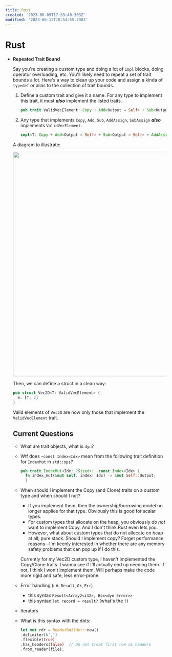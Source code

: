 ```yaml
---
title: Rust
created: '2023-06-09T17:33:40.303Z'
modified: '2023-06-12T18:54:55.708Z'
---
```


# Rust

- **Repeated Trait Bound**

  Say you're creating a custom type and doing a lot of `impl` blocks, doing operator overloading, etc. You'll likely need to repeat a set of trait bounds a lot. Here's a way to clean up your code and assign a kinda of `typedef` or alias to the collection of trait bounds.

  1. Define a custom trait and give it a name. For any type to implement this trait, it must _**also**_ implement the listed traits.

        ``` rust
        pub trait ValidVecElement: Copy + Add<Output = Self> + Sub<Output = Self> + AddAssign + SubAssign {}
        ```
  2. Any type that implements `Copy`, `Add`, `Sub`, `AddAssign`, `SubAssign` _**also**_ implements `ValidVecElement`.
       
        ``` rust
        impl<T: Copy + Add<Output = Self> + Sub<Output = Self> + AddAssign + SubAssign> ValidVecElement for T {}
        ```
  A diagram to illustrate:
  
  <img src="https://github.com/e6quisitory/wolf3d-clone/assets/25702188/2fb7c69d-e3e3-4088-8386-e7db2486dced" width = 700/>

  Then, we can define a struct in a clean way:

  ``` rust
  pub struct Vec2D<T: ValidVecElement> {
    e: [T; 2]
  }
  ```
  Valid elements of `Vec2D` are now only those that implement the `ValidVecElement` trait.


  ## Current Questions

  - What are trait objects, what is `dyn`?
  
  - Wtf does `~const Index<Idx>` mean from the following trait definition for `IndexMut` in `std::ops`?

    ``` rust
    pub trait IndexMut<Idx: ?Sized>: ~const Index<Idx> {
      fn index_mut(&mut self, index: Idx) -> &mut Self::Output;
      }
    ```
  - When should I implement the Copy (and Clone) traits on a custom type and when should I not?
      - If you implement them, then the ownership/burrowing model no longer applies for that type. Obviously this is good for scalar types.
      - For custom types that allocate on the heap, you obviously _do not_ want to implement Copy. And I don't think Rust even lets you.
      - However, what about custom types that do not allocate on heap at all; pure stack. Should I implement copy? Forget performance reasons--I'm keenly interested in whether there are any memory safety problems that can pop up if I do this.
    
    Currently for my Vec2D custom type, I haven't implemented the Copy/Clone traits. I wanna see if I'll actually end up needing them. If not, I think I won't implement them. Will perhaps make the code more rigid and safe, less error-prone.
  
  - Error handling (i.e. `Result`, `Ok`, `Err`)
      - this syntax `Result<Array2<i32>, Box<dyn Error>>`
      - this syntax `let record = result?` (what's the `?`)
  - Iterators
  - What is this syntax with the dots:
    ``` rust
    let mut rdr = ReaderBuilder::new()
    .delimiter(b',')
    .flexible(true)
    .has_headers(false)  // Do not treat first row as headers
    .from_reader(file);
    ```
  

